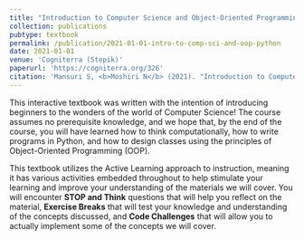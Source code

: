 ```yaml
---
title: "Introduction to Computer Science and Object-Oriented Programming: Python"
collection: publications
pubtype: textbook
permalink: /publication/2021-01-01-intro-to-comp-sci-and-oop-python
date: 2021-01-01
venue: 'Cogniterra (Stepik)'
paperurl: 'https://cogniterra.org/326'
citation: 'Mansuri S, <b>Moshiri N</b> (2021). "Introduction to Computer Science and Object-Oriented Programming: Python." <i>Cogniterra (Stepik)</i>. <a href="https://cogniterra.org/326" target="_blank">https://cogniterra.org/326</a>'
---
```

This interactive textbook was written with the intention of introducing beginners to the wonders of the world of Computer Science! The course assumes no prerequisite knowledge, and we hope that, by the end of the course, you will have learned how to think computationally, how to write programs in Python, and how to design classes using the principles of Object-Oriented Programming (OOP).

This textbook utilizes the Active Learning approach to instruction, meaning it has various activities embedded throughout to help stimulate your learning and improve your understanding of the materials we will cover. You will encounter **STOP and Think** questions that will help you reflect on the material, **Exercise Breaks** that will test your knowledge and understanding of the concepts discussed, and **Code Challenges** that will allow you to actually implement some of the concepts we will cover.

